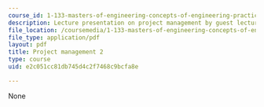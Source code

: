 ```yaml
---
course_id: 1-133-masters-of-engineering-concepts-of-engineering-practice-fall-2007
description: Lecture presentation on project management by guest lecturer Chu E. Ho.
file_location: /coursemedia/1-133-masters-of-engineering-concepts-of-engineering-practice-fall-2007/e2c051cc81db745d4c2f7468c9bcfa8e_lec_09.pdf
file_type: application/pdf
layout: pdf
title: Project management 2
type: course
uid: e2c051cc81db745d4c2f7468c9bcfa8e

---
```

None